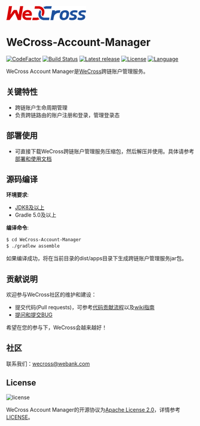 ![](docs/images/menu_logo_wecross.png)

# WeCross-Account-Manager

[![CodeFactor](https://www.codefactor.io/repository/github/webankblockchain/WeCross-Account-Manager/badge)](https://www.codefactor.io/repository/github/webankblockchain/WeCross-Account-Manager) [![Build Status](https://travis-ci.org/WeBankFinTech/WeCross-Account-Manager.svg?branch=dev)](https://travis-ci.org/WeBankFinTech/WeCross-Account-Manager) [![Latest release](https://img.shields.io/github/release/WeBankFinTech/WeCross-Account-Manager.svg)](https://github.com/WeBankFinTech/WeCross-Account-Manager/releases/latest) 
[![License](https://img.shields.io/github/license/WeBankFinTech/WeCross-Account-Manager)](https://www.apache.org/licenses/LICENSE-2.0) [![Language](https://img.shields.io/badge/Language-Java-blue.svg)](https://www.java.com)

WeCross Account Manager是[WeCross](https://github.com/WeBankFinTech/WeCross)跨链账户管理服务。

## 关键特性

- 跨链账户生命周期管理
- 负责跨链路由的账户注册和登录，管理登录态

## 部署使用

* 可直接下载WeCross跨链账户管理服务压缩包，然后解压并使用。具体请参考[部署和使用文档](https://wecross.readthedocs.io/zh_CN/latest/docs/tutorial/networks.html#id4)

## 源码编译

**环境要求**:

  - [JDK8及以上](https://www.oracle.com/java/technologies/javase-downloads.html)
  - Gradle 5.0及以上

**编译命令**:

```bash
$ cd WeCross-Account-Manager
$ ./gradlew assemble
```

如果编译成功，将在当前目录的dist/apps目录下生成跨链账户管理服务jar包。

## 贡献说明

欢迎参与WeCross社区的维护和建设：

- 提交代码(Pull requests)，可参考[代码贡献流程](CONTRIBUTING.md)以及[wiki指南](https://github.com/WeBankFinTech/WeCross/wiki/%E8%B4%A1%E7%8C%AE%E4%BB%A3%E7%A0%81)
- [提问和提交BUG](https://github.com/WeBankFinTech/WeCross-Account-Manager/issues/new)

希望在您的参与下，WeCross会越来越好！

## 社区
联系我们：wecross@webank.com

## License

![license](http://img.shields.io/badge/license-Apache%20v2-blue.svg)

WeCross Account Manager的开源协议为[Apache License 2.0](http://www.apache.org/licenses/)，详情参考[LICENSE](./LICENSE)。
